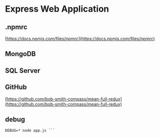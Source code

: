 # Express Web Application

## .npmrc

[https://docs.npmjs.com/files/npmrc](https://docs.npmjs.com/files/npmrc)

## MongoDB

## SQL Server

## GitHub

[https://github.com/bob-smith-compass/mean-full-redux](https://github.com/bob-smith-compass/mean-full-redux)

## debug

```yarn add debug
DEBUG=* node app.js ```
